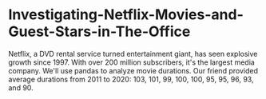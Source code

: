 # Investigating-Netflix-Movies-and-Guest-Stars-in-The-Office
Netflix, a DVD rental service turned entertainment giant, has seen explosive growth since 1997. With over 200 million subscribers, it's the largest media company. We'll use pandas to analyze movie durations. Our friend provided average durations from 2011 to 2020: 103, 101, 99, 100, 100, 95, 95, 96, 93, and 90.
